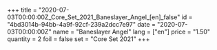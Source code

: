 +++
title = "2020-07-03T00:00:00Z_Core_Set_2021_Baneslayer_Angel_[en]_false"
id = "4bd3014b-94bb-4a9f-92cf-239a2dcc7e97"
date = "2020-07-03T00:00:00Z"
name = "Baneslayer Angel"
lang = ["en"]
price = "1.50"
quantity = 2
foil = false
set = "Core Set 2021"
+++
